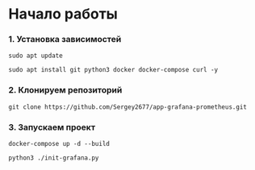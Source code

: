 # Начало работы

### 1. Установка зависимостей

`sudo apt update`

`sudo apt install git python3 docker docker-compose curl -y`

### 2. Клонируем репозиторий

`git clone https://github.com/Sergey2677/app-grafana-prometheus.git`

### 3. Запускаем проект

`docker-compose up -d --build`

`python3 ./init-grafana.py`
